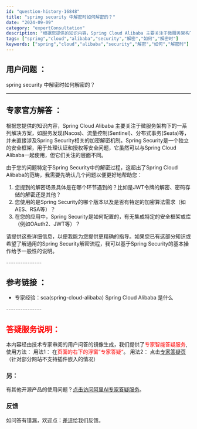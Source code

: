 ```yaml
---
id: "question-history-16848"
title: "spring security 中解密时如何解密的？"
date: "2024-09-09"
category: "expertConsultation"
description: "根据您提供的知识内容，Spring Cloud Alibaba 主要关注于微服务架构下的一系列解决方案，如服务发现(Nacos)、流量控制(Sentinel)、分布式事务(Seata)等，并未直接涉及Spring Security相关的加密解密机制。Spring Security是一个独立的安全框架"
tags: ["spring","cloud","alibaba","security","解密","如何","解密时"]
keywords: ["spring","cloud","alibaba","security","解密","如何","解密时"]
---
```


## 用户问题 ： 
 spring security 中解密时如何解密的？  

---------------
## 专家官方解答 ：

根据您提供的知识内容，Spring Cloud Alibaba 主要关注于微服务架构下的一系列解决方案，如服务发现(Nacos)、流量控制(Sentinel)、分布式事务(Seata)等，并未直接涉及Spring Security相关的加密解密机制。Spring Security是一个独立的安全框架，用于处理认证和授权等安全问题，它虽然可以与Spring Cloud Alibaba一起使用，但它们关注的层面不同。

由于您的问题特定于Spring Security中的解密过程，这超出了Spring Cloud Alibaba的范畴，我需要先确认几个问题以便更好地帮助您：

1. 您提到的解密场景具体是在哪个环节遇到的？比如是JWT令牌的解密、密码存储的解密还是其他？
2. 您使用的是Spring Security的哪个版本以及是否有特定的加密算法需求（如AES、RSA等）？
3. 在您的应用中，Spring Security是如何配置的，有无集成特定的安全框架或库（例如OAuth2、JWT等）？

请提供这些详细信息，以便我能为您提供更精确的指导。如果您已有这部分知识或希望了解通用的Spring Security解密流程，我可以基于Spring Security的基本操作给予一般性的说明。


<font color="#949494">---------------</font> 


## 参考链接 ：

* 专家经验：sca(spring-cloud-alibaba) Spring Cloud Alibaba 是什么 


 <font color="#949494">---------------</font> 
 


## <font color="#FF0000">答疑服务说明：</font> 

本内容经由技术专家审阅的用户问答的镜像生成，我们提供了<font color="#FF0000">专家智能答疑服务</font>,使用方法：
用法1： 在<font color="#FF0000">页面的右下的浮窗”专家答疑“</font>。
用法2： 点击[专家答疑页](https://answer.opensource.alibaba.com/docs/intro)（针对部分网站不支持插件嵌入的情况）
### 另：


有其他开源产品的使用问题？[点击访问阿里AI专家答疑服务](https://answer.opensource.alibaba.com/docs/intro)。
### 反馈
如问答有错漏，欢迎点：[差评](https://ai.nacos.io/user/feedbackByEnhancerGradePOJOID?enhancerGradePOJOId=16867)给我们反馈。
